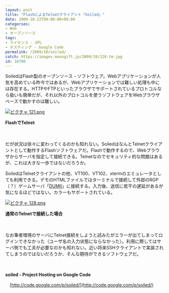 ```yaml
---
layout: post
title: "FlashによるTelnetクライアント「Soiled」"
date: 2009-10-22T09:00:00+09:00
categories:
- Web
- オープンソース
tags: 
- ライセンス - GPL
- ホスティング - Google Code
permalink: /2009/10/soiled/
catch: https://images.moongift.jp/2009/10/128-tm.jpg
id: 18700
---
```

SoiledはFlash製のオープンソース・ソフトウェア。Webアプリケーションが人気を高めている昨今ではあるが、Webアプリケーションでは難しい処理も中には存在する。HTTPやFTPといったブラウザでサポートされているプロトコルなら扱いも簡単だが、それ以外のプロトコルを使うソフトウェアをWebブラウザベースで動かすのは難しい。

  

[![ピクチャ 121.png](https://images.moongift.jp/2009/10/121-tm.jpg)](https://images.moongift.jp/2009/10/121.png)  
  
**FlashでTelnet**

  

　

  

だが状況は徐々に変わってくるのかも知れない。SoiledはなんとTelnetクライアントとして動作するFlashソフトウェアだ。Flashで動作するので、Webブラウザからサーバを指定して接続できる。Telnetなのでセキュリティ的な問題はあるが、これは大きな一歩ではないだろうか。

  
  
<!--more-->

SoiledはTelnetクライアントの他、VT100、VT102、xtermのエミュレータとしても利用できる。デモのHTMLファイルではターミナルで接続して外部のRGP（？）ゲームサーバ「[DUMII](http://dum.acc.umu.se/)」に接続する。入力後、送信に若干の遅延があるが気になるほどではない。カラーもサポートされている。

  

[![ピクチャ 128.png](https://images.moongift.jp/2009/10/128-tm.jpg)](https://images.moongift.jp/2009/10/128.png)  
  
**通常のTelnetで接続した場合**

  

　

  

なお筆者環境のサーバにTelnet接続をしようと試みたがエラーが出てしまってログインできなかった（ユーザ名の入力状態にならなかった）。利用に際してはサーバ側でも工夫が必要なのかも知れない。近い将来SSHクライアントで実装されてしまうのではないだろうか、そんな期待ができるソフトウェアだ。

  

　

  

**soiled - Project Hosting on Google Code**  
  
　[http://code.google.com/p/soiled/](http://code.google.com/p/soiled/)

  
